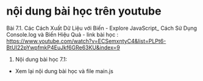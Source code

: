 # nội dung bài học trên youtube
Bài 7.1. Các Cách Xuất Dữ Liệu với Biến - Explore JavaScript_ Cách Sử Dụng Console.log và Biến Hiệu Quả
    - link bài học : https://www.youtube.com/watch?v=ECSemxntyC4&list=PLPt6-BtUI22pYwpfmkP4EuJkf6GRe63KU&index=9

1. Nội dung bài học 7.1:
- Xem lại nội dung bài học và file main.js